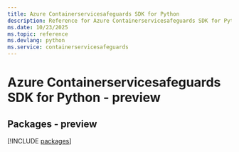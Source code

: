 ```yaml
---
title: Azure Containerservicesafeguards SDK for Python
description: Reference for Azure Containerservicesafeguards SDK for Python
ms.date: 10/23/2025
ms.topic: reference
ms.devlang: python
ms.service: containerservicesafeguards
---
```

# Azure Containerservicesafeguards SDK for Python - preview
## Packages - preview
[!INCLUDE [packages](containerservicesafeguards-index.md)]